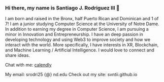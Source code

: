 ### Hi there, my name is Santiago J. Rodriguez III 👋

<!--
**svntii/svntii** is a ✨ _special_ ✨ repository because its `README.md` (this file) appears on your GitHub profile.
-->

I am born and raised in the Bronx, half Puerto Rican and Dominican and 1 of 7! I am a junior studying Computer Science at the University of Notre Dame. 
In addition to earning my degree in Computer Science, I am pursuing a minor in Innovation and Entrepreneurship. 
I have an deep passion in developing technology and using Web3 to improve society and how we interact with the world. 
More specifically, I have interests in XR, Blockchain, and Machine Learning / Artificial Intelligence. I would love to connect and share ideas.

Chat with me: [calendly](https://calendly.com/sjrodriguez-iii/chat-w-me)

My email: srodri25 {@} nd.edu
Check out my site: svntii.github.io
